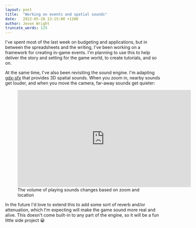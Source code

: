 ```yaml
---
layout: post
title:  "Working on events and spatial sounds"
date:   2022-05-28 13:15:00 +1200
author: Jevon Wright
truncate_words: 125
---
```


I've spent most of the last week on budgeting and applications,
but in between the spreadsheets and the writing, I've been working on a framework
for creating in-game events.
I'm planning to use this to help deliver the story and setting for the game world,
to create tutorials, and so on.

At the same time, I've also been revisiting the sound engine.
I'm adapting [gdx-sfx](https://github.com/spookygames/gdx-sfx) that
provides 3D spatial sounds. When you zoom in, nearby sounds
get louder, and when you move the camera, far-away sounds get quieter:

<figure class="video">
  <iframe width="560" height="315" src="https://www.youtube.com/embed/cu6z_UG0kH4" title="YouTube video player" frameborder="0" allow="accelerometer; autoplay; clipboard-write; encrypted-media; gyroscope; picture-in-picture" allowfullscreen></iframe>
  <figcaption>The volume of playing sounds changes based on zoom and location</figcaption>
</figure>

In the future I'd love to extend this to add some sort of reverb and/or
attenuation, which I'm expecting will make the game sound more real and alive.
This doesn't come built-in to any part of the engine, so it will be a fun little side project 😀
